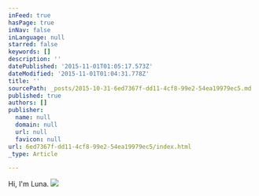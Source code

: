 ```yaml
---
inFeed: true
hasPage: true
inNav: false
inLanguage: null
starred: false
keywords: []
description: ''
datePublished: '2015-11-01T01:05:17.573Z'
dateModified: '2015-11-01T01:04:31.778Z'
title: ''
sourcePath: _posts/2015-10-31-6ed7367f-dd11-4cf8-99e2-54ea19979ec5.md
published: true
authors: []
publisher:
  name: null
  domain: null
  url: null
  favicon: null
url: 6ed7367f-dd11-4cf8-99e2-54ea19979ec5/index.html
_type: Article

---
```

Hi, I'm Luna.
![](https://the-grid-user-content.s3-us-west-2.amazonaws.com/395d9225-cede-464d-967a-5ef9b74817a0.JPG)